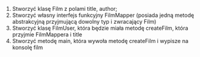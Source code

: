 1. Stworzyć klasę Film z polami title, author;
2. Stworzyć własny interfejs funkcyjny FilmMapper (posiada jedną metodę abstrakcyjną 
   przyjmującą dowolny typ i zwracający Film)
3. Stworzyć klasę FilmUser, która będzie miała metodę createFilm, która przyjmie FilmMappera
   i title
4. Stworzyć metodę main, która wywoła metodę createFilm i wypisze na konsolę film
 